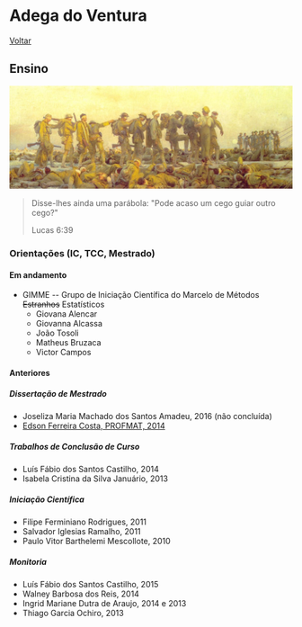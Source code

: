 # Adega do Ventura

[Voltar](README.md)

## Ensino

![O cego guiando os outros cegos](img/gassed.jpeg)

> Disse-lhes ainda uma parábola: "Pode acaso um cego guiar outro cego?"
>
> Lucas 6:39

### Orientações (IC, TCC, Mestrado)

#### Em andamento

-   GIMME -- Grupo de Iniciação Científica do Marcelo de Métodos ~~Estranhos~~ Estatísticos
    -   Giovana Alencar
    -   Giovanna Alcassa
    -   João Tosoli
    -   Matheus Bruzaca
    -   Victor Campos

#### Anteriores

##### Dissertação de Mestrado

-   Joseliza Maria Machado dos Santos Amadeu, 2016 (não concluída)
-   [Edson Ferreira Costa, PROFMAT, 2014](https://sca.profmat-sbm.org.br/profmat_tcc.php?id1=4119&id2=95573)

##### Trabalhos de Conclusão de Curso

-   Luís Fábio dos Santos Castilho, 2014
-   Isabela Cristina da Silva Januário, 2013

##### Iniciação Científica

-   Filipe Ferminiano Rodrigues, 2011
-   Salvador Iglesias Ramalho, 2011
-   Paulo Vitor Barthelemi Mescollote, 2010

##### Monitoria

-   Luís Fábio dos Santos Castilho, 2015
-   Walney Barbosa dos Reis, 2014
-   Ingrid Mariane Dutra de Araujo, 2014 e 2013
-   Thiago Garcia Ochiro, 2013

